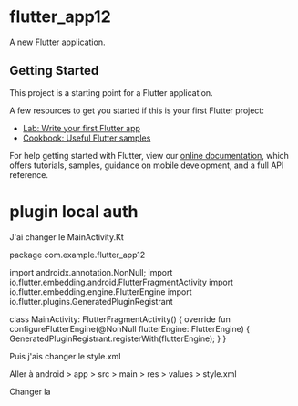 # flutter_app12

A new Flutter application.

## Getting Started

This project is a starting point for a Flutter application.

A few resources to get you started if this is your first Flutter project:

- [Lab: Write your first Flutter app](https://flutter.dev/docs/get-started/codelab)
- [Cookbook: Useful Flutter samples](https://flutter.dev/docs/cookbook)

For help getting started with Flutter, view our
[online documentation](https://flutter.dev/docs), which offers tutorials,
samples, guidance on mobile development, and a full API reference.

# plugin local auth

J'ai changer le MainActivity.Kt

package com.example.flutter_app12

import androidx.annotation.NonNull;
import io.flutter.embedding.android.FlutterFragmentActivity
import io.flutter.embedding.engine.FlutterEngine
import io.flutter.plugins.GeneratedPluginRegistrant

class MainActivity: FlutterFragmentActivity() {
    override fun configureFlutterEngine(@NonNull flutterEngine: FlutterEngine) {
        GeneratedPluginRegistrant.registerWith(flutterEngine);
    }
}


Puis j'ais changer le style.xml

Aller à android > app > src > main > res > values > style.xml

Changer la

<style name="LaunchTheme" parent="@android:style/Theme.Black.NoTitleBar">
à

<style name="LaunchTheme" parent="Theme.AppCompat.Light.NoActionBar">

ajouter <uses-permission android:name="android.permission.USE_FINGERPRINT"/> a androidMainifest.XML

Puis rebuilder